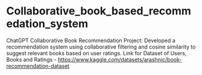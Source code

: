 # Collaborative_book_based_recommedation_system

ChatGPT
Collaborative Book Recommendation Project: Developed a recommendation system using collaborative filtering and cosine similarity to suggest relevant books based on user ratings.
Link for Dataset of Users, Books and Ratings - https://www.kaggle.com/datasets/arashnic/book-recommendation-dataset
